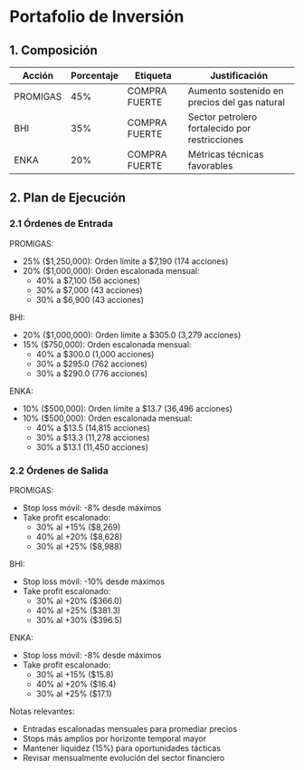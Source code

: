 # Portafolio de Inversión

## 1. Composición

| Acción | Porcentaje | Etiqueta | Justificación |
|--------|------------|----------|---------------|
| PROMIGAS | 45% | COMPRA FUERTE | Aumento sostenido en precios del gas natural |
| BHI | 35% | COMPRA FUERTE | Sector petrolero fortalecido por restricciones |
| ENKA | 20% | COMPRA FUERTE | Métricas técnicas favorables |

## 2. Plan de Ejecución

### 2.1 Órdenes de Entrada

PROMIGAS:
- 25% ($1,250,000): Orden límite a $7,190 (174 acciones)
- 20% ($1,000,000): Orden escalonada mensual:
  * 40% a $7,100 (56 acciones)
  * 30% a $7,000 (43 acciones)
  * 30% a $6,900 (43 acciones)

BHI:
- 20% ($1,000,000): Orden límite a $305.0 (3,279 acciones)
- 15% ($750,000): Orden escalonada mensual:
  * 40% a $300.0 (1,000 acciones)
  * 30% a $295.0 (762 acciones)
  * 30% a $290.0 (776 acciones)

ENKA:
- 10% ($500,000): Orden límite a $13.7 (36,496 acciones)
- 10% ($500,000): Orden escalonada mensual:
  * 40% a $13.5 (14,815 acciones)
  * 30% a $13.3 (11,278 acciones)
  * 30% a $13.1 (11,450 acciones)

### 2.2 Órdenes de Salida

PROMIGAS:
- Stop loss móvil: -8% desde máximos
- Take profit escalonado:
  * 30% al +15% ($8,269)
  * 40% al +20% ($8,628)
  * 30% al +25% ($8,988)

BHI:
- Stop loss móvil: -10% desde máximos
- Take profit escalonado:
  * 30% al +20% ($366.0)
  * 40% al +25% ($381.3)
  * 30% al +30% ($396.5)

ENKA:
- Stop loss móvil: -8% desde máximos
- Take profit escalonado:
  * 30% al +15% ($15.8)
  * 40% al +20% ($16.4)
  * 30% al +25% ($17.1)

Notas relevantes:
- Entradas escalonadas mensuales para promediar precios
- Stops más amplios por horizonte temporal mayor
- Mantener liquidez (15%) para oportunidades tácticas
- Revisar mensualmente evolución del sector financiero 